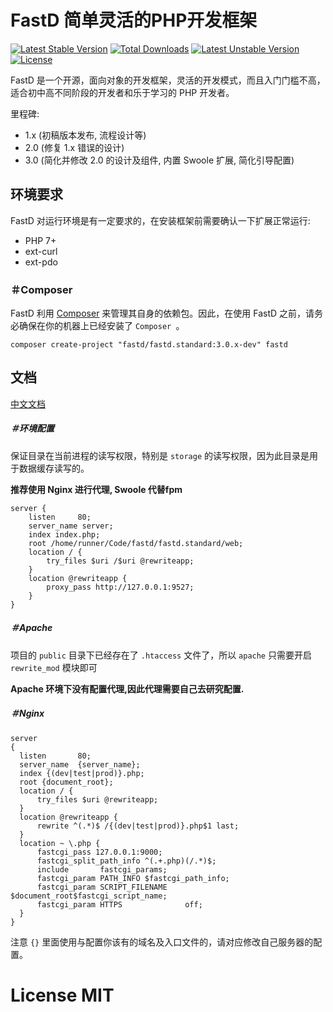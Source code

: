 # FastD 简单灵活的PHP开发框架

[![Latest Stable Version](https://poser.pugx.org/fastd/fastd/v/stable)](https://packagist.org/packages/fastd/fastd) [![Total Downloads](https://poser.pugx.org/fastd/fastd/downloads)](https://packagist.org/packages/fastd/fastd) [![Latest Unstable Version](https://poser.pugx.org/fastd/fastd/v/unstable)](https://packagist.org/packages/fastd/fastd) [![License](https://poser.pugx.org/fastd/fastd/license)](https://packagist.org/packages/fastd/fastd)

FastD 是一个开源，面向对象的开发框架，灵活的开发模式，而且入门门槛不高，适合初中高不同阶段的开发者和乐于学习的 PHP 开发者。

里程碑:

* 1.x (初稿版本发布, 流程设计等)
* 2.0 (修复 1.x 错误的设计)
* 3.0 (简化并修改 2.0 的设计及组件, 内置 Swoole 扩展, 简化引导配置)

## 环境要求

FastD 对运行环境是有一定要求的，在安装框架前需要确认一下扩展正常运行:

* PHP 7+
* ext-curl
* ext-pdo

### ＃Composer

FastD 利用 [Composer](http://getcomposer.org) 来管理其自身的依赖包。因此，在使用 FastD 之前，请务必确保在你的机器上已经安装了 `Composer `。

```
composer create-project "fastd/fastd.standard:3.0.x-dev" fastd
```

## 文档

[中文文档](http://www.fast-d.cn/doc-introduction)

##### ＃环境配置

保证目录在当前进程的读写权限，特别是 `storage` 的读写权限，因为此目录是用于数据缓存读写的。

**推荐使用 Nginx 进行代理, Swoole 代替fpm**

```
server {
    listen     80;
    server_name server;
    index index.php;
    root /home/runner/Code/fastd/fastd.standard/web;
    location / {
        try_files $uri /$uri @rewriteapp;
    }
    location @rewriteapp {
        proxy_pass http://127.0.0.1:9527;
    }
}
```

##### ＃Apache

项目的 `public` 目录下已经存在了 `.htaccess` 文件了，所以 `apache` 只需要开启 `rewrite_mod` 模块即可

**Apache 环境下没有配置代理,因此代理需要自己去研究配置.**

##### ＃Nginx

```
server
{
  listen       80;
  server_name  {server_name};
  index {(dev|test|prod)}.php;
  root {document_root};
  location / {
      try_files $uri @rewriteapp;
  }
  location @rewriteapp {
      rewrite ^(.*)$ /{(dev|test|prod)}.php$1 last;
  }
  location ~ \.php {
      fastcgi_pass 127.0.0.1:9000;
      fastcgi_split_path_info ^(.+.php)(/.*)$;
      include       fastcgi_params;
      fastcgi_param PATH_INFO $fastcgi_path_info;
      fastcgi_param SCRIPT_FILENAME $document_root$fastcgi_script_name;
      fastcgi_param HTTPS              off;
  }
}
```

注意 `{}` 里面使用与配置你该有的域名及入口文件的，请对应修改自己服务器的配置。

# License MIT
